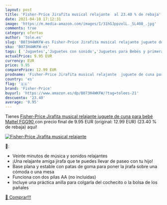 ```yaml
---
layout: post
title: 'Fisher-Price Jirafita musical relajante  al 23.40 % de rebaja'
date: 2021-04-10 17:12:31
image: 'https://m.media-amazon.com/images/I/31hGJppzolL._SL400_.jpg'
comments: true
category: ofertas
author: 'tole.es'
slug: 'B073H4WKFW-es Fisher-Price Jirafita musical relajante juguete de cuna...'
sku: 'B073H4WKFW-es'
tags: [ 'Juguetes','Juguetes con sonido','Juguetes para Bebés y primera infancia','Juguetes y juegos','bebé','fisher-price', ]
actualPrice: 9.95 EUR
currency: EUR
price: 9.95
comparePrice: 12.99 EUR
prodname: 'Fisher-Price Jirafita musical relajante  juguete de cuna para bebé  Mattel FGG90 '
country: 'es'
flag: '🇪🇸'
brand: 'Fisher-Price'
buyurl: 'https://www.amazon.es/dp/B073H4WKFW/?tag=tolees-21'
descuento: '23.40'
average: '9.95'
---
```


Tienes [Fisher-Price Jirafita musical relajante  juguete de cuna para bebé  Mattel FGG90 ](https://www.amazon.es/dp/B073H4WKFW/?tag=tolees-21) con precio final de  9.95 EUR (original: 12.99 EUR) (23.40 %  de rebaja) aqui!

[![Fisher-Price Jirafita musical relajante ](https://m.media-amazon.com/images/I/31hGJppzolL._SL400_.jpg)](https://www.amazon.es/dp/B073H4WKFW/?tag=tolees-21)

🔎:

- Veinte minutos de música y sonidos relajantes
- ¡Una relajante amiga jirafa que te puedes llevar de paseo con tu hijo!
- Base plana y estable con patas de goma para poner la jirafa sobre una cómoda o una mesa
- Funciona con dos pilas AA (no incluidas)
- Incluye una práctica anilla para colgarla del cochecito o la bolsa de los pañales

[🛒 Comprar!!!](https://www.amazon.es/dp/B073H4WKFW/?tag=tolees-21)

